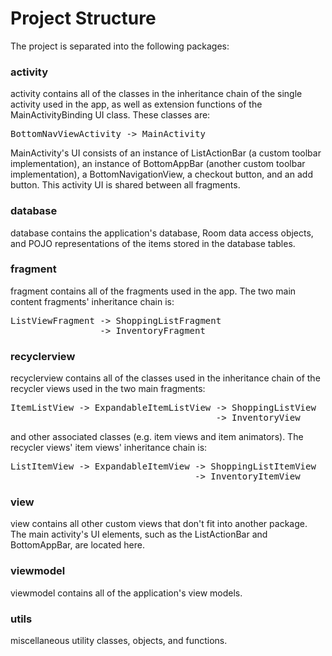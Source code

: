 # Project Structure
The project is separated into the following packages:

### activity
activity contains all of the classes in the inheritance chain of the single activity
used in the app, as well as extension functions of the MainActivityBinding UI class. 
These classes are:
<pre>
BottomNavViewActivity -> MainActivity
</pre>

MainActivity's UI consists of an instance of ListActionBar (a custom toolbar
implementation), an instance of BottomAppBar (another custom toolbar implementation),
a BottomNavigationView, a checkout button, and an add button. This activity UI is
shared between all fragments.

### database
database contains the application's database, Room data access objects, and
POJO representations of the items stored in the database tables.

### fragment
fragment contains all of the fragments used in the app. The two main content fragments'
inheritance chain is:
<pre>
ListViewFragment -> ShoppingListFragment
                 -> InventoryFragment
</pre>

### recyclerview
recyclerview contains all of the classes used in the inheritance chain of the recycler
views used in the two main fragments:
<pre>
ItemListView -> ExpandableItemListView -> ShoppingListView
                                       -> InventoryView
</pre>
and other associated classes (e.g. item views and item animators). The recycler views'
item views' inheritance chain is:
<pre>
ListItemView -> ExpandableItemView -> ShoppingListItemView
                                   -> InventoryItemView
</pre>

### view
view contains all other custom views that don't fit into another package. The main
activity's UI elements, such as the ListActionBar and BottomAppBar, are located here.

### viewmodel
viewmodel contains all of the application's view models.

### utils
miscellaneous utility classes, objects, and functions.

